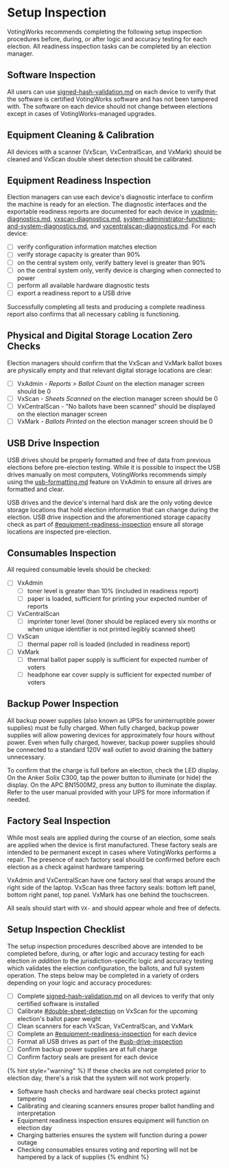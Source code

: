 # Setup Inspection

VotingWorks recommends completing the following setup inspection procedures before, during, or after logic and accuracy testing for each election. All readiness inspection tasks can be completed by an election manager.

## Software Inspection

All users can use [signed-hash-validation.md](../miscellaneous/signed-hash-validation.md "mention") on each device to verify that the software is certified VotingWorks software and has not been tampered with. The software on each device should not change between elections except in cases of VotingWorks-managed upgrades.&#x20;

## Equipment Cleaning & Calibration

All devices with a scanner (VxScan, VxCentralScan, and VxMark) should be cleaned and VxScan double sheet detection should be calibrated.

## Equipment Readiness Inspection

Election managers can use each device's diagnostic interface to confirm the machine is ready for an election. The diagnostic interfaces and the exportable readiness reports are documented for each device in [vxadmin-diagnostics.md](../vxadmin-system-setup/vxadmin-diagnostics.md "mention"), [vxscan-diagnostics.md](../vxscan/vxscan-diagnostics.md "mention"), [system-administrator-functions-and-system-diagnostics.md](../vxmark/system-administrator-functions-and-system-diagnostics.md "mention"), and [vxcentralscan-diagnostics.md](../vxcentralscan/vxcentralscan-diagnostics.md "mention"). For each device:

* [ ] verify configuration information matches election
* [ ] verify storage capacity is greater than 90%
* [ ] on the central system only, verify battery level is greater than 90%
* [ ] on the central system only, verify device is charging when connected to power
* [ ] perform all available hardware diagnostic tests
* [ ] export a readiness report to a USB drive

Successfully completing all tests and producing a complete readiness report also confirms that all necessary cabling is functioning.

## Physical and Digital Storage Location Zero Checks

Election managers should confirm that the VxScan and VxMark ballot boxes are physically empty and that relevant digital storage locations are clear:

* [ ] VxAdmin - _Reports > Ballot Count_ on the election manager screen should be 0
* [ ] VxScan - _Sheets Scanned_ on the election manager screen should be 0
* [ ] VxCentralScan - "No ballots have been scanned" should be displayed on the election manager screen
* [ ] VxMark - _Ballots Printed_ on the election manager screen should be 0

## USB Drive Inspection

USB drives should be properly formatted and free of data from previous elections before pre-election testing. While it is possible to inspect the USB drives manually on most computers, VotingWorks recommends simply using the [usb-formatting.md](../vxadmin-system-setup/usb-formatting.md "mention") feature on VxAdmin to ensure all drives are formatted and clear.

USB drives and the device's internal hard disk are the only voting device storage locations that hold election information that can change during the election. USB drive inspection and the aforementioned storage capacity check as part of [#equipment-readiness-inspection](setup-inspection.md#equipment-readiness-inspection "mention") ensure all storage locations are inspected pre-election.

## Consumables Inspection

All required consumable levels should be checked:

* [ ] VxAdmin
  * [ ] toner level is greater than 10% (included in readiness report)
  * [ ] paper is loaded, sufficient for printing your expected number of reports
* [ ] VxCentralScan
  * [ ] imprinter toner level (toner should be replaced every six months or when unique identifier is not printed legibly scanned sheet)
* [ ] VxScan
  * [ ] thermal paper roll is loaded (included in readiness report)
* [ ] VxMark
  * [ ] thermal ballot paper supply is sufficient for expected number of voters
  * [ ] headphone ear cover supply is sufficient for expected number of voters&#x20;

## Backup Power Inspection

All backup power supplies (also known as UPSs for uninterruptible power supplies) must be fully charged. When fully charged, backup power supplies will allow powering devices for approximately four hours without power. Even when fully charged, however, backup power supplies should be connected to a standard 120V wall outlet to avoid draining the battery unnecessary.

To confirm that the charge is full before an election, check the LED display. On the Anker Solix C300, tap the power button to illuminate (or hide) the display. On the APC BN1500M2, press any button to illuminate the display. Refer to the user manual provided with your UPS for more information if needed.

## Factory Seal Inspection

While most seals are applied during the course of an election, some seals are applied when the device is first manufactured. These factory seals are intended to be permanent except in cases where VotingWorks performs a repair. The presence of each factory seal should be confirmed before each election as a check against hardware tampering.

VxAdmin and VxCentralScan have one factory seal that wraps around the right side of the laptop. VxScan has three factory seals: bottom left panel, bottom right panel, top panel. VxMark has one behind the touchscreen.&#x20;

All seals should start with `VX-` and should appear whole and free of defects.

## Setup Inspection Checklist

The setup inspection procedures described above are intended to be completed before, during, or after logic and accuracy testing for each election _in addition to_ the jurisdiction-specific logic and accuracy testing which validates the election configuration, the ballots, and full system operation. The steps below may be completed in a variety of orders depending on your logic and accuracy procedures:

* [ ] Complete [signed-hash-validation.md](../miscellaneous/signed-hash-validation.md "mention") on all devices to verify that only certified software is installed
* [ ] Calibrate [#double-sheet-detection](../vxscan/scanner-management.md#double-sheet-detection "mention") on VxScan for the upcoming election's ballot paper weight
* [ ] Clean scanners for each VxScan, VxCentralScan, and VxMark
* [ ] Complete an [#equipment-readiness-inspection](setup-inspection.md#equipment-readiness-inspection "mention") for each device
* [ ] Format all USB drives as part of the [#usb-drive-inspection](setup-inspection.md#usb-drive-inspection "mention")
* [ ] Confirm backup power supplies are at full charge
* [ ] Confirm factory seals are present for each device

{% hint style="warning" %}
If these checks are not completed prior to election day, there's a risk that the system will not work properly.&#x20;

* Software hash checks and hardware seal checks protect against tampering
* Calibrating and cleaning scanners ensures proper ballot handling and interpretation
* Equipment readiness inspection ensures equipment will function on election day
* Charging batteries ensures the system will function during a power outage
* Checking consumables ensures voting and reporting will not be hampered by a lack of supplies
{% endhint %}
